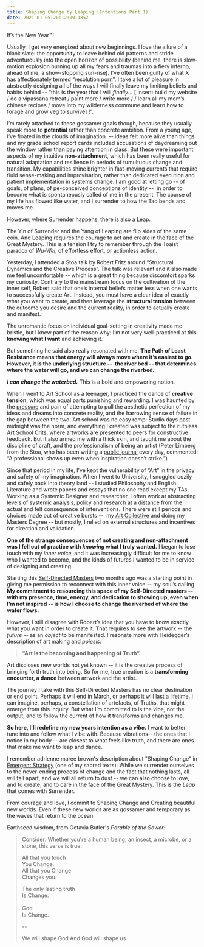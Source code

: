 ```yaml
---
title: Shaping Change by Leaping (Intentions Part 1)
date: 2021-01-05T20:12:09.185Z
---
```

It’s the New Year™! 

Usually, I get very energized about new beginnings. I love the allure of a blank slate: the opportunity to leave behind old patterns and stride adventurously into the open horizon of possibility (behind me, there is slow-motion explosion burning up all my fears and traumas into a fiery inferno, ahead of me, a show-stopping sun-rise). I’ve often been guilty of what X has affectionately termed “resolution porn”: I take a lot of pleasure in abstractly designing all of the ways I will finally leave my limiting beliefs and habits behind -- “this is the year that I will *finally*... \[ insert: build my website / do a vipassana retreat / paint more / write more / / learn all my mom’s chinese recipes / move into my wilderness commune and learn how to forage and grow veg to survive] !”. 

I’m rarely attached to these gossamer goals though, because they usually speak more to **potential** rather than concrete ambition. From a young age, I’ve floated in the clouds of imagination  -- ideas felt more alive than things and my grade school report cards included accusations of daydreaming out the window rather than paying attention in class. But these were important aspects of my intuitive **non-attachment**, which has been really useful for natural adaptation and resilience in periods of tumultuous change and transition. My capabilities shine brighter in fast-moving currents that require fluid sense-making and improvisation, rather than dedicated execution and patient implementation in systems change. I am good at letting go -- of goals, of plans, of pe-conceived conceptions of identity --  in order to become what is spontaneously called of me in the present. The course of my life has flowed like water, and I surrender to how the Tao bends and moves me. 

However, where Surrender happens, there is also a Leap. 

The Yin of Surrender and the Yang of Leaping are flip sides of the same coin. And Leaping requires the courage to act and create in the face of the Great Mystery. This is a tension I try to remember through the Toaist paradox of *Wu-Wei*, of effortless effort, or actionless action.

Yesterday, I attended a Stoa talk by Robert Fritz around “Structural Dynamics and the Creative Process”. The talk was relevant and it also made me feel uncomfortable --  which is a great thing because discomfort sparks my curiosity. Contrary to the mainstream focus on the cultivation of the inner self, Robert said that one’s internal beliefs matter less when one wants to successfully create Art. Instead, you must have a clear idea of exactly what you want to create, and then leverage the **structural tension** between the outcome you desire and the current reality, in order to actually create and manifest. 

The unromantic focus on individual goal-setting in creativity made me bristle, but I knew part of the reason why: I’m not very well-practiced at this **knowing what I want** and achieving it. 

But something he said also really resonated with me: **The Path of Least Resistance means that energy will always move where it’s easiest to go. However, it is the underlying structure --  the river bed -- that determines where the water will go, and we can change the riverbed.** 

***I can change the waterbed.*** This is a bold and empowering notion. 

When I went to Art School as a teenager, I practiced the dance of **creative tension**, which was equal parts punishing and rewarding. I was haunted by the [pressure](https://cherylhsu.ca/post/2020-11-13-under-pressure/) and pain of attempting to pull the aesthetic perfection of my ideas and dreams into concrete reality, and the harrowing sense of failure in the gap between the two. Art school was no easy romp: Studio days past midnight was the norm, and everything I created was subject to the ruthless Art School Crits, where artworks are presented to peers for constructive feedback. But it also armed me with a thick skin, and taught me about the discipline of craft, and the professionalism of being an artist (Peter Limberg from the Stoa, who has been writing a [public journal](https://thestoa.substack.com/people/2267052-peter-n-limberg) every day, commented: “A professional shows up even when inspiration doesn’t strike.”)

Since that period in my life, I’ve kept the vulnerability of “Art” in the privacy and safety of my imagination. When I went to University, I snuggled cozily and safely back into theory land -- I studied Philosophy and English Literature and wrote papers and essays that no one read except my TAs. Working as a Systemic Designer and researcher, I often work at abstracting levels of systemic analysis, policy and research at a distance from the actual and felt consequence of interventions. There were still periods and choices made out of creative bursts --  my [Art Collective](http://madeleineco.ca) and doing my Masters Degree -- but mostly, I relied on external structures and incentives for direction and validation. 

**One of the strange consequences of not creating and non-attachment was I fell out of practice with *knowing* what I truly wanted.** I began to lose touch with my *inner voice*, and it was increasingly difficult for me to know who I wanted to become, and the kinds of futures I wanted to be in service of designing and creating. 

Starting this [Self-Directed Masters](https://cherylhsu.ca/post/2020-11-06-commitment-to-calling/) two months ago was a starting point in giving me permission to reconnect with this inner voice -- my soul’s calling. **My commitment to resourcing this space of my Self-Directed masters -- with my presence, time, energy, and dedication to showing up, even when I’m not inspired -- is how I choose to change the riverbed of where the water flows.** 

However, I still disagree with Robert’s idea that you have to know exactly what you want in order to create it. That requires to see the artwork -- the *future* --  as an *object* to be manifested. I resonate more with Heidegger’s description of art making and *poiesis*: 

> **“Art is the becoming and happening of Truth”.** 

Art discloses new worlds not yet known -- it is the creative process of bringing forth truth into being. So for me, true creation is a **transforming encounter, a dance** between artwork and the artist. 

The journey I take with this Self-Directed Masters has no clear destination or end point. Perhaps it will end in March, or perhaps it will last a lifetime. I can imagine, perhaps, a constellation of artefacts, of Truths, that might emerge from this inquiry. But what I’m committed to is the vibe, not the output, and to follow the current of how it transforms and changes me. 

**So here, I'll redefine my new years intention as a** ***vibe*.** I want to better tune into and follow what I vibe with. Because vibrations-- the ones that I notice in my body -- are closest to what feels like truth, and there are ones that make me want to leap and dance. 

I remember adrienne maree brown's description about "Shaping Change" in [Emergent Strategy](https://www.akpress.org/emergentstrategy.html) (one of my sacred texts). While we surrender ourselves to the never-ending process of change and the fact that nothing lasts, all will fall apart, and we will all return to dust -- we can also choose to love, and to create, and to care in the face of the Great Mystery. This is the *Leap* that comes with Surrender. 

From courage and love, I commit to Shaping Change and Creating beautiful new worlds. Even if these new worlds are as gossamer and temporary as the waves that return to the ocean.

Earthseed wisdom, from Octavia Butler's *Parable of the Sower:*

> Consider: Whether you're a human being, an insect, a microbe, or a stone, this verse is true.
>
> All that you touch\
> You Change.\
> All that you Change\
> Changes you.
>
> The only lasting truth\
> Is Change.\
> \
> God\
> Is Change.
>
> \-- 
>
> We will shape God And God will shape us
